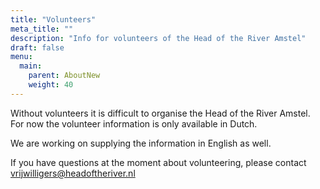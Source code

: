 ```yaml
---
title: "Volunteers"
meta_title: ""
description: "Info for volunteers of the Head of the River Amstel"
draft: false
menu:
  main:
    parent: AboutNew
    weight: 40
---
```

Without volunteers it is difficult to organise the Head of the River Amstel. For now the volunteer information is only available in Dutch. 

We are working on supplying the information in English as well.

If you have questions at the moment about volunteering, please contact vrijwilligers@headoftheriver.nl